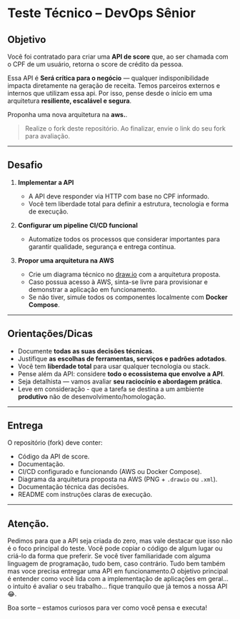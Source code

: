 # Teste Técnico – DevOps Sênior

## Objetivo

Você foi contratado para criar uma **API de score** que, ao ser chamada com o CPF de um usuário, retorna o score de crédito da pessoa.

Essa API é **Será crítica para o negócio** — qualquer indisponibilidade impacta diretamente na geração de receita. Temos parceiros externos e internos que utilizam essa api. Por isso, pense desde o início em uma arquitetura **resiliente, escalável e segura**.

Proponha uma nova arquitetura na **aws.**.
> Realize o fork deste repositório. Ao finalizar, envie o link do seu fork para avaliação.

---

## Desafio

1. **Implementar a API**  
   - A API deve responder via HTTP com base no CPF informado.
   - Você tem liberdade total para definir a estrutura, tecnologia e forma de execução.

2. **Configurar um pipeline CI/CD funcional**  
   - Automatize todos os processos que considerar importantes para garantir qualidade, segurança e entrega contínua.

3. **Propor uma arquitetura na AWS**  
   - Crie um diagrama técnico no [draw.io](https://draw.io) com a arquitetura proposta.
   - Caso possua acesso à AWS, sinta-se livre para provisionar e demonstrar a aplicação em funcionamento.
   - Se não tiver, simule todos os componentes localmente com **Docker Compose**.

---

## Orientações/Dicas

- Documente **todas as suas decisões técnicas**.
- Justifique **as escolhas de ferramentas, serviços e padrões adotados**.
- Você tem **liberdade total** para usar qualquer tecnologia ou stack.
- Pense além da API: considere **todo o ecossistema que envolve a API**.
- Seja detalhista — vamos avaliar **seu raciocínio e abordagem prática**.
- Leve em consideração - que a tarefa se destina a um ambiente **produtivo** não de desenvolvimento/homologação.


---

## Entrega

O repositório (fork) deve conter:

- Código da API de score.
- Documentação.
- CI/CD configurado e funcionando (AWS ou Docker Compose).
- Diagrama da arquitetura proposta na AWS (PNG + `.drawio` ou `.xml`).
- Documentação técnica das decisões.
- README com instruções claras de execução.

---

## Atenção.
Pedimos para que a API seja criada do zero, mas vale destacar que isso não é o foco principal do teste. Você pode copiar o código de algum lugar ou criá-lo da forma que preferir. Se você tiver familiaridade com alguma linguagem de programação, tudo bem, caso contrário. Tudo bem também mas voce precisa entregar uma API em funcionamento.O objetivo principal é entender como você lida com a implementação de aplicações em geral... o intuito é avaliar o seu trabalho... fique tranquilo que já temos a nossa API 😂.

Boa sorte – estamos curiosos para ver como você pensa e executa!
